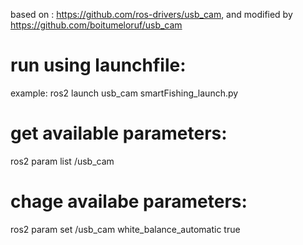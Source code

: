 based on : https://github.com/ros-drivers/usb_cam, and modified by https://github.com/boitumeloruf/usb_cam


# run using launchfile:
example:
  ros2 launch usb_cam smartFishing_launch.py


# get available parameters:
  ros2 param list /usb_cam


# chage availabe parameters:
  ros2 param set /usb_cam white_balance_automatic true
